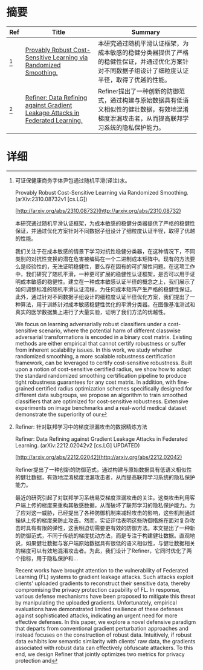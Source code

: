 # 摘要

| Ref | Title | Summary |
| --- | --- | --- |
| [^1] | [Provably Robust Cost-Sensitive Learning via Randomized Smoothing.](http://arxiv.org/abs/2310.08732) | 本研究通过随机平滑认证框架，为成本敏感的稳健分类器提供了严格的稳健性保证，并通过优化方案针对不同数据子组设计了细粒度认证半径，取得了优越的性能。 |
| [^2] | [Refiner: Data Refining against Gradient Leakage Attacks in Federated Learning.](http://arxiv.org/abs/2212.02042) | Refiner提出了一种创新的防御范式，通过构建与原始数据具有低语义相似性的健壮数据，有效地混淆梯度泄漏攻击者，从而提高联邦学习系统的隐私保护能力。 |

# 详细

[^1]: 可证保健康商务字体尹包通过随机平滑(译注)水。

    Provably Robust Cost-Sensitive Learning via Randomized Smoothing. (arXiv:2310.08732v1 [cs.LG])

    [http://arxiv.org/abs/2310.08732](http://arxiv.org/abs/2310.08732)

    本研究通过随机平滑认证框架，为成本敏感的稳健分类器提供了严格的稳健性保证，并通过优化方案针对不同数据子组设计了细粒度认证半径，取得了优越的性能。

    

    我们关注于在成本敏感的情景下学习对抗性稳健分类器，在这种情况下，不同类别的对抗性变换的潜在危害被编码在一个二进制成本矩阵中。现有的方法要么是经验性的，无法证明稳健性，要么存在固有的可扩展性问题。在这项工作中，我们研究了随机平滑，一种更可扩展的稳健性认证框架，是否可以用于证明成本敏感的稳健性。建立在一种成本敏感认证半径的概念之上，我们展示了如何调整标准的随机平滑认证流程，为任何成本矩阵产生严格的稳健性保证。此外，通过针对不同数据子组设计的细粒度认证半径优化方案，我们提出了一种算法，用于训练针对成本敏感稳健性优化的平滑分类器。在图像基准测试和真实的医学数据集上进行了大量实验，证明了我们方法的优越性。

    We focus on learning adversarially robust classifiers under a cost-sensitive scenario, where the potential harm of different classwise adversarial transformations is encoded in a binary cost matrix. Existing methods are either empirical that cannot certify robustness or suffer from inherent scalability issues. In this work, we study whether randomized smoothing, a more scalable robustness certification framework, can be leveraged to certify cost-sensitive robustness. Built upon a notion of cost-sensitive certified radius, we show how to adapt the standard randomized smoothing certification pipeline to produce tight robustness guarantees for any cost matrix. In addition, with fine-grained certified radius optimization schemes specifically designed for different data subgroups, we propose an algorithm to train smoothed classifiers that are optimized for cost-sensitive robustness. Extensive experiments on image benchmarks and a real-world medical dataset demonstrate the superiority of our
    
[^2]: Refiner: 针对联邦学习中的梯度泄漏攻击的数据精炼方法

    Refiner: Data Refining against Gradient Leakage Attacks in Federated Learning. (arXiv:2212.02042v2 [cs.LG] UPDATED)

    [http://arxiv.org/abs/2212.02042](http://arxiv.org/abs/2212.02042)

    Refiner提出了一种创新的防御范式，通过构建与原始数据具有低语义相似性的健壮数据，有效地混淆梯度泄漏攻击者，从而提高联邦学习系统的隐私保护能力。

    

    最近的研究引起了对联邦学习系统易受梯度泄漏攻击的关注。这类攻击利用客户端上传的梯度来重构其敏感数据，从而破坏了联邦学习的隐私保护能力。为了应对这一威胁，已经提出了各种防御机制来减轻攻击的影响，这些机制通过操纵上传的梯度来防止攻击。然而，实证评估表明这些防御措施在面对复杂攻击时具有有限的弹性，这表明迫切需要更有效的防御方法。本文提出了一种新的防御范式，不同于传统的梯度扰动方法，而是专注于构建健壮数据。直观地说，如果健壮数据与客户端原始数据具有很低的语义相似性，与健壮数据相关的梯度可以有效地混淆攻击者。为此，我们设计了Refiner，它同时优化了两个指标，用于隐私保护和...

    Recent works have brought attention to the vulnerability of Federated Learning (FL) systems to gradient leakage attacks. Such attacks exploit clients' uploaded gradients to reconstruct their sensitive data, thereby compromising the privacy protection capability of FL. In response, various defense mechanisms have been proposed to mitigate this threat by manipulating the uploaded gradients. Unfortunately, empirical evaluations have demonstrated limited resilience of these defenses against sophisticated attacks, indicating an urgent need for more effective defenses. In this paper, we explore a novel defensive paradigm that departs from conventional gradient perturbation approaches and instead focuses on the construction of robust data. Intuitively, if robust data exhibits low semantic similarity with clients' raw data, the gradients associated with robust data can effectively obfuscate attackers. To this end, we design Refiner that jointly optimizes two metrics for privacy protection and 
    

